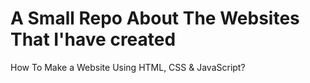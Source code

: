 # A Small Repo About The Websites That I'have created
How To Make a Website Using HTML, CSS &amp; JavaScript?
